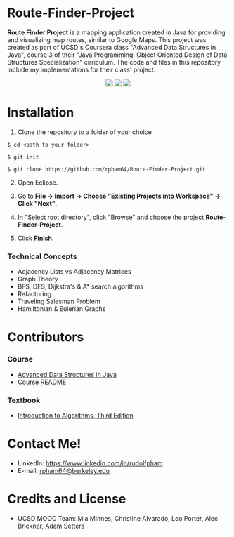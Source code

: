 # Route-Finder-Project

**Route Finder Project** is a mapping application created in Java for providing and visualizing map routes, similar to Google Maps. 
This project was created as part of UCSD's Coursera class "Advanced Data Structures in Java", course 3 of their "Java Programming:
Object Oriented Design of Data Structures Specialization" cirriculum. The code and files in this repository include my implementations
for their class' project.

<p align="center">
  <img src="http://i.imgur.com/Bx7JJsN.jpg"/>
  <img src="http://i.imgur.com/XupjOXJ.jpg"/>
  <img src="http://i.imgur.com/vkoqSVD.gif"/>
</p>

# Installation

1. Clone the repository to a folder of your choice

  ` $ cd <path to your folder> `
  
  ` $ git init `
  
  ` $ git clone https://github.com/rpham64/Route-Finder-Project.git `

2. Open Eclipse.

3. Go to **File -> Import -> Choose "Existing Projects into Workspace" -> Click "Next"**.

4. In "Select root directory", click "Browse" and choose the project **Route-Finder-Project**.

5. Click **Finish**.

### Technical Concepts

  * Adjacency Lists vs Adjacency Matrices
  * Graph Theory
  * BFS, DFS, Dijkstra's & A* search algorithms
  * Refactoring
  * Traveling Salesman Problem
  * Hamiltonian & Eulerian Graphs

# Contributors

### Course

  * [Advanced Data Structures in Java](https://www.coursera.org/learn/advanced-data-structures)
  * [Course README](https://github.com/rpham64/Route-Finder-Project/blob/master/README_UCSD)

### Textbook

  * [Introduction to Algorithms, Third Edition](http://www.amazon.com/Introduction-Algorithms-3rd-Edition-Press/dp/0262033844)

# Contact Me!

  * LinkedIn: https://www.linkedin.com/in/rudolfpham
  * E-mail: rpham64@berkeley.edu
  
# Credits and License

  * UCSD MOOC Team: Mia Minnes, Christine Alvarado, Leo Porter, Alec Brickner, Adam Setters
